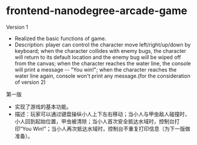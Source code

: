 frontend-nanodegree-arcade-game
===============================

Version 1
- Realized the basic functions of game. 
- Description: player can control the character move left/right/up/down by keyboard; when the character collides with enemy bugs, the character will return to its default location and the enemy bug will be wiped off from the canvas; when the character reaches the water line, the console will print a message -- "You win!"; when the character reaches the water line again, console won't print any message.(for the consideration of version 2)

第一版
- 实现了游戏的基本功能。
- 描述：玩家可以通过键盘操纵小人上下左右移动；当小人与甲虫敌人碰撞时，小人回到起始位置，甲虫被清除；当小人首次安全抵达水域时，控制台打印“You Win!”；当小人再次抵达水域时，控制台不重复打印信息（为下一版做准备）。
